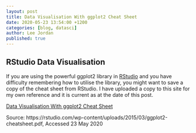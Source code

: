 ```yaml
---
layout: post
title: Data Visualisation With ggplot2 Cheat Sheet
date: 2020-05-23 13:54:00 +1200
categories: [blog, datasci]
author: Lee Jordan
published: true
---
```


<h2> RStudio Data Visualisation</h2>

<p>If you are using the powerful ggplot2 library in <a href="https://rstudio.com" title="RStudio" rel="nofollow" target="_blank">RStudio</a> and you have difficulty remembering how to utilise the library, you might want to save a copy of the cheat sheet from RStudio. I have uploaded a copy to this site for my own reference and it is current as at the date of this post.</p>

<p><a href="https://cryptograph.co.nz/public/assets/pdf/ggplot2-cheatsheet.pdf" title="Data Visualisation With ggplot2 Cheat Sheet" target="_blank">Data Visualisation With ggplot2 Cheat Sheet</a></p>

<p>Source: https://rstudio.com/wp-content/uploads/2015/03/ggplot2-cheatsheet.pdf, Accessed 23 May 2020</p>
